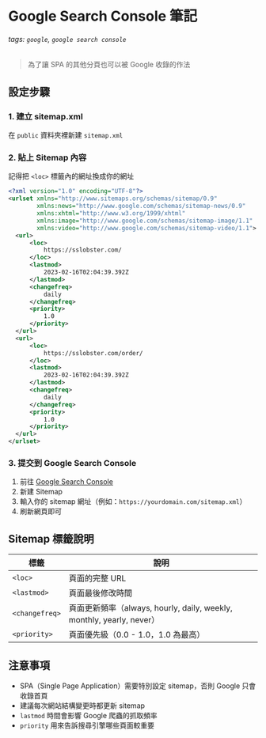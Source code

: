 # Google Search Console 筆記

###### tags: `google`, `google search console`

> 為了讓 SPA 的其他分頁也可以被 Google 收錄的作法

## 設定步驟

### 1. 建立 sitemap.xml

在 `public` 資料夾裡新建 `sitemap.xml`

### 2. 貼上 Sitemap 內容

記得把 `<loc>` 標籤內的網址換成你的網址

```xml
<?xml version="1.0" encoding="UTF-8"?>
<urlset xmlns="http://www.sitemaps.org/schemas/sitemap/0.9" 
        xmlns:news="http://www.google.com/schemas/sitemap-news/0.9" 
        xmlns:xhtml="http://www.w3.org/1999/xhtml" 
        xmlns:image="http://www.google.com/schemas/sitemap-image/1.1" 
        xmlns:video="http://www.google.com/schemas/sitemap-video/1.1">
  <url>
      <loc>
          https://sslobster.com/
      </loc>
      <lastmod>
          2023-02-16T02:04:39.392Z
      </lastmod>
      <changefreq>
          daily
      </changefreq>
      <priority>
          1.0
      </priority>
  </url>
  <url>
      <loc>
          https://sslobster.com/order/
      </loc>
      <lastmod>
          2023-02-16T02:04:39.392Z
      </lastmod>
      <changefreq>
          daily
      </changefreq>
      <priority>
          1.0
      </priority>
  </url>
</urlset>
```

### 3. 提交到 Google Search Console

1. 前往 [Google Search Console](https://search.google.com/search-console)
2. 新建 Sitemap
3. 輸入你的 sitemap 網址（例如：`https://yourdomain.com/sitemap.xml`）
4. 刷新網頁即可

## Sitemap 標籤說明

| 標籤 | 說明 |
|------|------|
| `<loc>` | 頁面的完整 URL |
| `<lastmod>` | 頁面最後修改時間 |
| `<changefreq>` | 頁面更新頻率（always, hourly, daily, weekly, monthly, yearly, never） |
| `<priority>` | 頁面優先級（0.0 - 1.0，1.0 為最高） |

## 注意事項

- SPA（Single Page Application）需要特別設定 sitemap，否則 Google 只會收錄首頁
- 建議每次網站結構變更時都更新 sitemap
- `lastmod` 時間會影響 Google 爬蟲的抓取頻率
- `priority` 用來告訴搜尋引擎哪些頁面較重要

